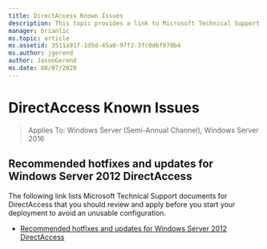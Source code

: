 ```yaml
---
title: DirectAccess Known Issues
description: This topic provides a link to Microsoft Technical Support documents for DirectAccess in Windows Server 2016.
manager: brianlic
ms.topic: article
ms.assetid: 3511a91f-1d5d-45a0-97f2-3fc0d6f079b4
ms.author: jgerend
author: JasonGerend
ms.date: 08/07/2020
---
```

# DirectAccess Known Issues

>Applies To: Windows Server (Semi-Annual Channel), Windows Server 2016


## Recommended hotfixes and updates for Windows Server 2012 DirectAccess
The following link lists Microsoft Technical Support documents for DirectAccess that you should review and apply before you start your deployment to avoid an unusable configuration.

-   [Recommended hotfixes and updates for Windows Server 2012 DirectAccess](https://support.microsoft.com/kb/2883952)





